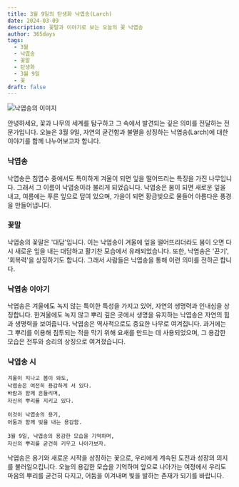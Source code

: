 ```yaml
---
title: 3월 9일의 탄생화 낙엽송(Larch)
date: 2024-03-09
description: 꽃말과 이야기로 보는 오늘의 꽃 낙엽송
author: 365days
tags:
  - 3월
  - 낙엽송
  - 꽃말
  - 탄생화
  - 3월 9일
  - 꽃
draft: false
---
```



![낙엽송의 이미지](https://cdn.pixabay.com/photo/2012/09/09/10/09/larch-56567_1280.jpg#center)

안녕하세요, 꽃과 나무의 세계를 탐구하고 그 속에서 발견되는 깊은 의미를 전달하는 전문가입니다. 오늘은 3월 9일, 자연의 굳건함과 불멸을 상징하는 낙엽송(Larch)에 대한 이야기를 함께 나누어보고자 합니다.

### 낙엽송
낙엽송은 침엽수 중에서도 특이하게 겨울이 되면 잎을 떨어뜨리는 특징을 가진 나무입니다. 그래서 그 이름이 낙엽송이라 불리게 되었습니다. 낙엽송은 봄이 되면 새로운 잎을 내고, 여름에는 푸른 잎으로 덮여 있으며, 가을이 되면 황금빛으로 물들어 아름다운 풍경을 만들어냅니다.

### 꽃말
낙엽송의 꽃말은 '대담'입니다. 이는 낙엽송이 겨울에 잎을 떨어뜨리더라도 봄이 오면 다시 새로운 잎을 내는 대담하고 활기찬 모습에서 유래되었습니다. 또한, 낙엽송은 '끈기', '회복력'을 상징하기도 합니다. 그래서 사람들은 낙엽송을 통해 이런 의미를 전하곤 합니다.

### 낙엽송 이야기

낙엽송은 겨울에도 녹지 않는 특이한 특성을 가지고 있어, 자연의 생명력과 인내심을 상징합니다. 한겨울에도 녹지 않고 뿌리 깊은 곳에서 생명을 유지하는 낙엽송은 자연의 힘과 생명력을 보여줍니다. 낙엽송은 역사적으로도 중요한 나무로 여겨집니다. 과거에는 그 뿌리를 이용해 침투되는 적을 막기 위해 요새를 만드는 데 사용되었으며, 그 용감한 모습은 전투와 승리의 상징으로 여겨졌습니다.

### 낙엽송 시

```plaintext
겨울이 지나고 봄이 와도,
낙엽송은 여전히 용감하게 서 있다.
바람과 함께 흔들리며,
자신의 뿌리를 지키고 있다.

이것이 낙엽송의 용기,
어둠과 함께 빛을 내는 용감함.

3월 9일, 낙엽송의 용감한 모습을 기억하며,
자신의 뿌리를 굳건히 키우고 나아가보자.
```

낙엽송은 용기와 새로운 시작을 상징하는 꽃으로, 우리에게 계속된 도전과 성장의 의지를 불러일으킵니다. 오늘의 용감한 모습을 기억하며 앞으로 나아가는 여정에서 우리도 마음의 뿌리를 굳건히 다지고, 어둠을 이겨내며 빛을 발하는 존재가 되기를 바랍니다.